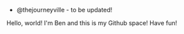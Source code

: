 - @thejourneyville - to be updated!

Hello, world! I'm Ben and this is my Github space! Have fun!

<!---
thejourneyville/thejourneyville is a ✨ special ✨ repository because its `README.md` (this file) appears on your GitHub profile.
You can click the Preview link to take a look at your changes.
--->
